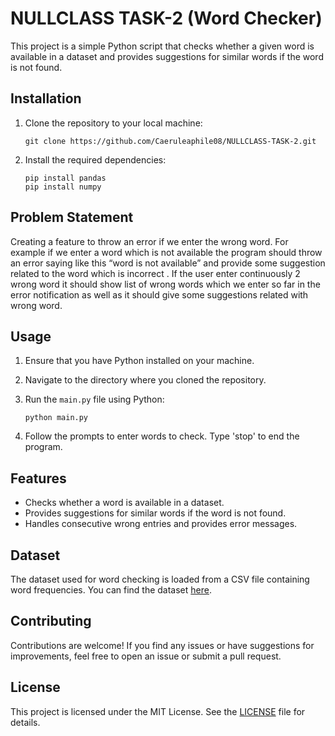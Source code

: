 # NULLCLASS TASK-2 (Word Checker)

This project is a simple Python script that checks whether a given word is available in a dataset and provides suggestions for similar words if the word is not found.

## Installation

1. Clone the repository to your local machine:

    ```
    git clone https://github.com/Caeruleaphile08/NULLCLASS-TASK-2.git
    ```

2. Install the required dependencies:

    ```
    pip install pandas
    pip install numpy
    ```

## Problem Statement
Creating a feature to throw an error if we enter the wrong word. For example if we enter a word which is not available the program should throw an error saying like this “word is not available” and provide some suggestion related to the word which is incorrect . If the user enter continuously 2 wrong word it should show list of wrong words which we enter so far in the error notification as well as it should give some suggestions related with wrong word.


## Usage

1. Ensure that you have Python installed on your machine.

2. Navigate to the directory where you cloned the repository.

3. Run the `main.py` file using Python:

    ```
    python main.py
    ```

4. Follow the prompts to enter words to check. Type 'stop' to end the program.

## Features

- Checks whether a word is available in a dataset.
- Provides suggestions for similar words if the word is not found.
- Handles consecutive wrong entries and provides error messages.

## Dataset

The dataset used for word checking is loaded from a CSV file containing word frequencies. You can find the dataset [here]([https://example.com/dataset.csv](https://www.kaggle.com/datasets/rtatman/english-word-frequency?rvi=1)).

## Contributing

Contributions are welcome! If you find any issues or have suggestions for improvements, feel free to open an issue or submit a pull request.

## License

This project is licensed under the MIT License. See the [LICENSE](LICENSE) file for details.
